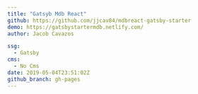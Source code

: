```yaml
---
title: "Gatsyb Mdb React"
github: https://github.com/jjcav84/mdbreact-gatsby-starter
demo: https://gatsbystartermdb.netlify.com/
author: Jacob Cavazos

ssg:
  - Gatsby
cms:
  - No Cms
date: 2019-05-04T23:51:02Z
github_branch: gh-pages
---
```

